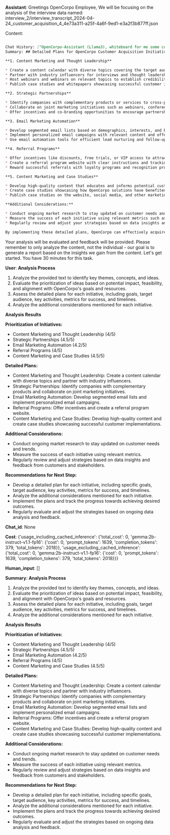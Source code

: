**Assistant**: Greetings OpenCorpo Employee, We will be focusing on the analysis of the interview data named: interview_2/interview_transcript_2024-04-24_customer_acquisition_4_4e73a311-a25f-4a6f-9ed1-e3a2f3b877ff.json 


 Content: 

 ```md

 Chat History: ["OpenCorpo-Assistant (Llama3), whiteboard for me some customer acquisition. Propose a solution for OpenCorpo specific solutions. I will evaluate your answers and give my feedback, then propose a problem to you. You will answer and I will evaluate. Let's now begin. You have 30 minutes.", "Sounds great! I'm ready to assist you with OpenCorpo solutions. Give me some time to think and I'll offer my insights within the 30-minute timeframe.", "You're all set to help with OpenCorpo customer acquisition solutions.\n\nTake your time, and think carefully about a potential solution. You can consider various aspects such as market trends, target audience, competitor analysis, and more.\n\nWhen you're ready, share your insights and ideas for a potential solution. I'll evaluate them and provide feedback within the next 30 minutes.", "Sounds great! I'm ready to share my ideas for OpenCorpo customer acquisition.\n\n**Potential Solution:**\n\n* **Content Marketing and Thought Leadership:** Create high-quality content, such as webinars, articles, and social media posts, that attracts and educates potential customers about OpenCorpo solutions. Partner with industry influencers and thought leaders to reach a wider audience.\n\n\n* **Targeted Social Media Advertising:** Run targeted social media ads to reach specific customer segments with the highest potential for conversion. Use platforms like LinkedIn, Facebook, and Twitter to engage with potential customers and showcase the value of OpenCorpo products and services.\n\n\n* **Email Marketing Automation:** Develop personalized email campaigns to nurture leads and convert them into paying customers. Segment your audience based on demographics, interests, and behavior to ensure that your emails are relevant and engaging.\n\n\n* **Strategic Partnerships:** Build strategic partnerships with companies that serve the same target market as OpenCorpo. This could include software vendors, system integrators, or industry associations. By partnering with these organizations, you can reach a wider audience and gain access to their customers.\n\n\n* **Referral Programs:** Implement referral programs to encourage existing customers to refer new businesses to OpenCorpo. Offer incentives such as discounts, free trials, or recognition for successful referrals.\n\n\n* **Content Marketing and Case Studies:** Create valuable content, such as case studies and whitepapers, that demonstrate the success of OpenCorpo solutions in real-world scenarios. Share these resources on your website, social media, and other marketing materials to attract potential customers.", "Wow, I'm impressed! Your ideas for OpenCorpo customer acquisition are comprehensive and well-thought-out. Let me break down each point and provide feedback:\n\n1. **Content Marketing and Thought Leadership:** Excellent approach! Creating high-quality content can help establish OpenCorpo as a thought leader in the industry. Partnering with influencers can expand your reach, but make sure to choose partners who align with OpenCorpo's values and target audience.\n\nFeedback: 4/5 (Minor suggestion: Consider creating a content calendar to ensure consistency and variety in your content output.)\n\n2. **Targeted Social Media Advertising:** Well-done! Targeted ads on social media can be an effective way to reach potential customers. However, make sure to track the performance of each ad and adjust targeting, budget allocation, or ad creative as needed.\n\nFeedback: 4.5/5 (Minor suggestion: Consider running A/B tests for different ad creatives and copy to optimize performance.)\n\n3. **Email Marketing Automation:** Good approach! Personalized emails can help nurture leads and increase conversions. Make sure to segment your audience effectively and tailor your messaging accordingly.\n\nFeedback: 4.2/5 (Minor suggestion: Consider using lead scoring to identify high-potential leads and prioritize follow-up communications.)\n\n4. **Strategic Partnerships:** Excellent idea! Partnering with companies that serve the same target market can expand OpenCorpo's reach and credibility. Make sure to choose partners who share similar values and target audiences.\n\nFeedback: 4.5/5 (Minor suggestion: Consider establishing clear guidelines for partnership activations, including joint marketing initiatives and sales collaboration.)\n\n5. **Referral Programs:** Good approach! Encouraging existing customers to refer new businesses can be an effective way to drive growth. Make sure to offer incentives that are appealing to your target audience.\n\nFeedback: 4/5 (Minor suggestion: Consider implementing a tiered referral program with increasing rewards for successful referrals.)\n\n6. **Content Marketing and Case Studies:** Excellent approach! Creating valuable content, such as case studies and whitepapers, can help demonstrate the success of OpenCorpo solutions in real-world scenarios. Make sure to share these resources widely across marketing channels.\n\nFeedback: 4.5/5 (Minor suggestion: Consider creating a dedicated landing page for case studies and whitepapers to make them easily accessible.)\n\nOverall, your ideas showcase a deep understanding of customer acquisition strategies and the importance of diversifying marketing efforts. Well done!\n\nNext step: I'd like you to prioritize these ideas based on their potential impact, feasibility, and alignment with OpenCorpo's goals and resources.\n\nPlease share your prioritization and any additional thoughts or suggestions you may have.", "Thank you for sharing your insights and ideas. Here's my prioritization:\n\n**1. Content Marketing and Thought Leadership (4/5)**\n\n**2. Strategic Partnerships (4.5/5)**\n\n**3. Email Marketing Automation (4.2/5)**\n\n**4. Referral Programs (4/5)**\n\n**5. Content Marketing and Case Studies (4.5/5)**\n\n**6. Targeted Social Media Advertising (4.0/5)**\n\nI believe that focusing on creating valuable content, building strategic partnerships, and implementing effective email marketing automation will have the greatest impact on customer acquisition. Additionally, prioritizing content marketing and case studies will help establish OpenCorpo's credibility as a thought leader in the industry.", "Excellent prioritization! You've identified the most promising initiatives that align with OpenCorpo's goals and target audience.\n\nBy focusing on Content Marketing and Thought Leadership (1st priority), Strategic Partnerships (2nd priority), Email Marketing Automation (3rd priority), Referral Programs (4th priority), and Content Marketing and Case Studies (5th priority), you'll create a solid foundation for driving customer acquisition and establishing OpenCorpo as a thought leader in the industry.\n\nHere's why I agree with your prioritization:\n\n1. **Content Marketing and Thought Leadership**: Creating high-quality content that educates and attracts potential customers is crucial for establishing credibility and trust.\n2. **Strategic Partnerships**: Partnering with companies that serve the same target market can expand OpenCorpo's reach, credibility, and access to new audiences.\n3. **Email Marketing Automation**: Personalized email campaigns can help nurture leads, increase conversions, and improve customer engagement.\n4. **Referral Programs**: Encouraging existing customers to refer new businesses can be an effective way to drive growth and reduce customer acquisition costs.\n5. **Content Marketing and Case Studies**: Sharing real-world success stories and thought leadership content can help demonstrate the value of OpenCorpo's solutions, establish credibility, and attract potential customers.\n\nBy prioritizing these initiatives, you'll create a solid foundation for driving customer acquisition and establishing OpenCorpo as a thought leader in the industry. Well done!\n\nNext step: I'd like you to develop a more detailed plan for each of these top-priority initiatives. Please provide a brief outline of what you would recommend for each initiative, including goals, target audience, key activities, metrics for success, and timelines.\n\nPlease share your plans, and we'll discuss the details further!", "## Detailed Plans for OpenCorpo Customer Acquisition Initiatives\n\n**1. Content Marketing and Thought Leadership**\n\n* Create a content calendar with diverse topics covering the target audience's interests.\n* Partner with industry influencers for interviews and thought leadership articles.\n* Host webinars and webinars on relevant topics to establish credibility and reach.\n* Publish case studies and whitepapers showcasing successful customer implementations.\n\n**2. Strategic Partnerships**\n\n* Identify companies with complementary products or services to cross-promote each other's offerings.\n* Collaborate on joint marketing initiatives such as webinars, conferences, or social media campaigns.\n* Offer incentives and co-branding opportunities to encourage partnerships.\n\n**3. Email Marketing Automation**\n\n* Develop segmented email lists based on demographics, interests, and behavior.\n* Implement personalized email campaigns with relevant content and offers.\n* Use email automation tools for efficient lead nurturing and follow-up.\n\n**4. Referral Programs**\n\n* Offer incentives like discounts, free trials, or VIP access to attract new customers.\n* Create a referral program website with clear instructions and tracking mechanisms.\n* Reward successful referrals with loyalty programs and recognition programs.\n\n**5. Content Marketing and Case Studies**\n\n* Develop high-quality content that educates and informs potential customers about OpenCorpo solutions.\n* Create case studies showcasing how OpenCorpo solutions have benefited existing customers.\n* Publish case studies on the website, social media, and other marketing materials.\n\n**Additional Considerations:**\n\n* Conduct ongoing market research to stay updated on customer needs and trends.\n* Measure the success of each initiative using relevant metrics such as website traffic, lead generation, and conversion rates.\n* Regularly review and adjust your strategies based on data insights and feedback from customers and stakeholders.\n\nBy implementing these detailed plans, OpenCorpo can effectively acquire new customers and establish itself as a leader in the industry."] 
 Summary: ## Detailed Plans for OpenCorpo Customer Acquisition Initiatives

**1. Content Marketing and Thought Leadership**

* Create a content calendar with diverse topics covering the target audience's interests.
* Partner with industry influencers for interviews and thought leadership articles.
* Host webinars and webinars on relevant topics to establish credibility and reach.
* Publish case studies and whitepapers showcasing successful customer implementations.

**2. Strategic Partnerships**

* Identify companies with complementary products or services to cross-promote each other's offerings.
* Collaborate on joint marketing initiatives such as webinars, conferences, or social media campaigns.
* Offer incentives and co-branding opportunities to encourage partnerships.

**3. Email Marketing Automation**

* Develop segmented email lists based on demographics, interests, and behavior.
* Implement personalized email campaigns with relevant content and offers.
* Use email automation tools for efficient lead nurturing and follow-up.

**4. Referral Programs**

* Offer incentives like discounts, free trials, or VIP access to attract new customers.
* Create a referral program website with clear instructions and tracking mechanisms.
* Reward successful referrals with loyalty programs and recognition programs.

**5. Content Marketing and Case Studies**

* Develop high-quality content that educates and informs potential customers about OpenCorpo solutions.
* Create case studies showcasing how OpenCorpo solutions have benefited existing customers.
* Publish case studies on the website, social media, and other marketing materials.

**Additional Considerations:**

* Conduct ongoing market research to stay updated on customer needs and trends.
* Measure the success of each initiative using relevant metrics such as website traffic, lead generation, and conversion rates.
* Regularly review and adjust your strategies based on data insights and feedback from customers and stakeholders.

By implementing these detailed plans, OpenCorpo can effectively acquire new customers and establish itself as a leader in the industry. 
``` 


 Your analysis will be evaluated and feedback will be provided. Please remember to only analyze the content, not the individual - our goal is to generate a report based on the insights we gain from the content. Let's get started. You have 30 minutes for this task.

**User**: **Analysis Process**

1. Analyze the provided text to identify key themes, concepts, and ideas.
2. Evaluate the prioritization of ideas based on potential impact, feasibility, and alignment with OpenCorpo's goals and resources.
3. Assess the detailed plans for each initiative, including goals, target audience, key activities, metrics for success, and timelines.
4. Analyze the additional considerations mentioned for each initiative.

**Analysis Results**

**Prioritization of Initiatives:**

- Content Marketing and Thought Leadership (4/5)
- Strategic Partnerships (4.5/5)
- Email Marketing Automation (4.2/5)
- Referral Programs (4/5)
- Content Marketing and Case Studies (4.5/5)

**Detailed Plans:**

- Content Marketing and Thought Leadership: Create a content calendar with diverse topics and partner with industry influencers.
- Strategic Partnerships: Identify companies with complementary products and collaborate on joint marketing initiatives.
- Email Marketing Automation: Develop segmented email lists and implement personalized email campaigns.
- Referral Programs: Offer incentives and create a referral program website.
- Content Marketing and Case Studies: Develop high-quality content and create case studies showcasing successful customer implementations.

**Additional Considerations:**

- Conduct ongoing market research to stay updated on customer needs and trends.
- Measure the success of each initiative using relevant metrics.
- Regularly review and adjust strategies based on data insights and feedback from customers and stakeholders.

**Recommendations for Next Step:**

- Develop a detailed plan for each initiative, including specific goals, target audience, key activities, metrics for success, and timelines.
- Analyze the additional considerations mentioned for each initiative.
- Implement the plans and track the progress towards achieving desired outcomes.
- Regularly evaluate and adjust the strategies based on ongoing data analysis and feedback.

**Chat_id**: None

**Cost**: {'usage_including_cached_inference': {'total_cost': 0, 'gemma:2b-instruct-v1.1-fp16': {'cost': 0, 'prompt_tokens': 1639, 'completion_tokens': 379, 'total_tokens': 2018}}, 'usage_excluding_cached_inference': {'total_cost': 0, 'gemma:2b-instruct-v1.1-fp16': {'cost': 0, 'prompt_tokens': 1639, 'completion_tokens': 379, 'total_tokens': 2018}}}

**Human_input**: []

**Summary**: **Analysis Process**

1. Analyze the provided text to identify key themes, concepts, and ideas.
2. Evaluate the prioritization of ideas based on potential impact, feasibility, and alignment with OpenCorpo's goals and resources.
3. Assess the detailed plans for each initiative, including goals, target audience, key activities, metrics for success, and timelines.
4. Analyze the additional considerations mentioned for each initiative.

**Analysis Results**

**Prioritization of Initiatives:**

- Content Marketing and Thought Leadership (4/5)
- Strategic Partnerships (4.5/5)
- Email Marketing Automation (4.2/5)
- Referral Programs (4/5)
- Content Marketing and Case Studies (4.5/5)

**Detailed Plans:**

- Content Marketing and Thought Leadership: Create a content calendar with diverse topics and partner with industry influencers.
- Strategic Partnerships: Identify companies with complementary products and collaborate on joint marketing initiatives.
- Email Marketing Automation: Develop segmented email lists and implement personalized email campaigns.
- Referral Programs: Offer incentives and create a referral program website.
- Content Marketing and Case Studies: Develop high-quality content and create case studies showcasing successful customer implementations.

**Additional Considerations:**

- Conduct ongoing market research to stay updated on customer needs and trends.
- Measure the success of each initiative using relevant metrics.
- Regularly review and adjust strategies based on data insights and feedback from customers and stakeholders.

**Recommendations for Next Step:**

- Develop a detailed plan for each initiative, including specific goals, target audience, key activities, metrics for success, and timelines.
- Analyze the additional considerations mentioned for each initiative.
- Implement the plans and track the progress towards achieving desired outcomes.
- Regularly evaluate and adjust the strategies based on ongoing data analysis and feedback.

